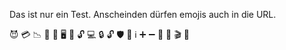 Das ist nur ein Test. Anscheinden dürfen emojis auch in die URL.

😈
💳
📉
🎯 
📶
🖥️
🏥
🔓
💻
🔒
🔓
🛡️
🧠 
ℹ️
➕
➖
📢
🤫
🎬
💎